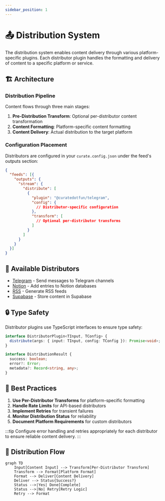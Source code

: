 ```yaml
---
sidebar_position: 1
---
```


# 📤 Distribution System

The distribution system enables content delivery through various platform-specific plugins. Each distributor plugin handles the formatting and delivery of content to a specific platform or service.

## 🏗️ Architecture

### Distribution Pipeline

Content flows through three main stages:

1. **Pre-Distribution Transform**: Optional per-distributor content transformation
2. **Content Formatting**: Platform-specific content formatting
3. **Content Delivery**: Actual distribution to the target platform

### Configuration Placement

Distributors are configured in your `curate.config.json` under the feed's outputs section:

```json
{
  "feeds": [{
    "outputs": {
      "stream": {
        "distribute": [
          {
            "plugin": "@curatedotfun/telegram",
            "config": {
              // Distributor-specific configuration
            },
            "transform": [
              // Optional per-distributor transforms
            ]
          }
        ]
      }
    }
  }]
}
```

## 🔌 Available Distributors

- [Telegram](./telegram.md) - Send messages to Telegram channels
- [Notion](./notion.md) - Add entries to Notion databases
- [RSS](./rss.md) - Generate RSS feeds
- [Supabase](./supabase.md) - Store content in Supabase

## 🔒 Type Safety

Distributor plugins use TypeScript interfaces to ensure type safety:

```typescript
interface DistributorPlugin<TInput, TConfig> {
  distribute(args: { input: TInput, config: TConfig }): Promise<void>;
}

interface DistributionResult {
  success: boolean;
  error?: Error;
  metadata?: Record<string, any>;
}
```

## 🚀 Best Practices

1. **Use Per-Distributor Transforms** for platform-specific formatting
2. **Handle Rate Limits** for API-based distributors
3. **Implement Retries** for transient failures
4. **Monitor Distribution Status** for reliability
5. **Document Platform Requirements** for custom distributors

:::tip
Configure error handling and retries appropriately for each distributor to ensure reliable content delivery.
:::

## 🔄 Distribution Flow

```mermaid
graph TD
    Input[Content Input] --> Transform[Per-Distributor Transform]
    Transform --> Format[Platform Format]
    Format --> Deliver[Content Delivery]
    Deliver --> Status{Success?}
    Status -->|Yes| Done[Complete]
    Status -->|No| Retry[Retry Logic]
    Retry --> Format
```

